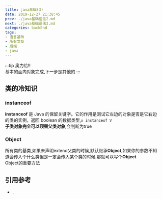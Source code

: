 ```yaml
---
title: java基础(3)
date: 2019-12-27 21:38:45
prev: ./java基础语法2.md
next: ./java基础语法3.md
categories: backEnd
tags:
- 语言基础
- 所有文章
- 后端
- java
---
```


:::tip   奥力给!!<br/>
基本的面向对象完成,下一步是其他的
:::

<!-- more -->

## 类的冷知识
### instanceof
**instanceof** 是 Java 的保留关键字。它的作用是测试它左边的对象是否是它右边的类的实例，返回 boolean 的数据类型,`x instanceof V`  
**子类对象完全可以顶替父类对象**,会判断为true
### Object
所有类的基类,如果未声明extend父类的时候,默认继承**Object**,如果你的参数不知道会传入个什么类但是一定会传入某个类的时候,那就可以写个**Object**  
Object的重要方法


## 引用参考
- .
<Valine></Valine>


